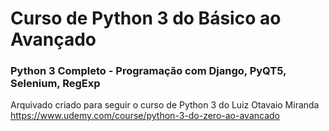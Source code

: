 # Curso de Python 3 do Básico ao Avançado
### Python 3 Completo - Programação com Django, PyQT5, Selenium, RegExp

Arquivado criado para seguir o curso de Python 3 do Luiz Otavaio Miranda
https://www.udemy.com/course/python-3-do-zero-ao-avancado
